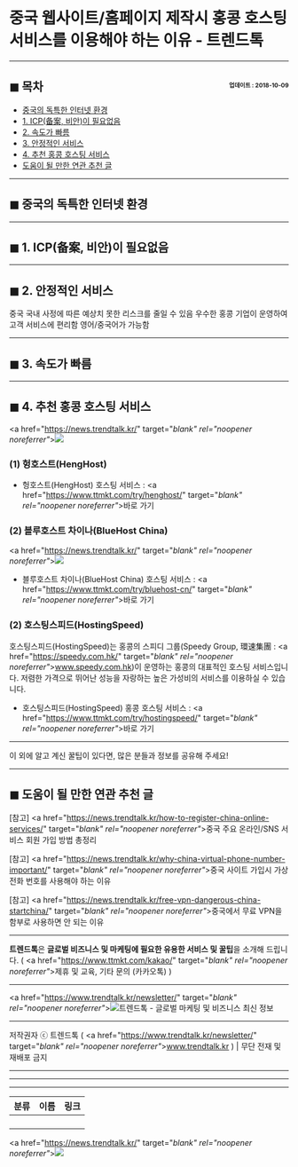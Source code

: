 # 중국 웹사이트/홈페이지 제작시 홍콩 호스팅 서비스를 이용해야 하는 이유 - 트렌드톡

<!-- <a name="index"></a> -->
***
## ◼︎ 목차 <span style="font-size:0.5em; float:right; padding:0.5em 0 0;">업데이트 : 2018-10-09</span>

- [중국의 독특한 인터넷 환경](#index-00)
- [1. ICP(备案, 비안)이 필요없음](#index-01)
- [2. 속도가 빠름](#index-02)
- [3. 안정적인 서비스](#index-03)
- [4. 추천 홍콩 호스팅 서비스](#index-04)
- [도움이 될 만한 연관 추천 글](#recommendation)

<!-- <a name="index-00"></a> -->
***
## ◼︎ 중국의 독특한 인터넷 환경

<!-- <a name="index-01"></a> -->
***
## ◼︎ 1. ICP(备案, 비안)이 필요없음

<!-- <a name="index-02"></a> -->
***
## ◼︎ 2. 안정적인 서비스

중국 국내 사정에 따른 예상치 못한 리스크를 줄일 수 있음
우수한 홍콩 기업이 운영하여 고객 서비스에 편리함
영어/중국어가 가능함

<!-- <a name="index-03"></a> -->
***
## ◼︎ 3. 속도가 빠름

<!-- <a name="index-04"></a> -->
***
## ◼︎ 4. 추천 홍콩 호스팅 서비스

<a href="https://news.trendtalk.kr/" target="_blank" rel="noopener noreferrer"_>![](https://hellotblog.files.wordpress.com/2019/01/hongkong-location-map.png)</a>

### (1) 헝호스트(HengHost)

- 헝호스트(HengHost) 호스팅 서비스 : <a href="https://www.ttmkt.com/try/henghost/" target="_blank" rel="noopener noreferrer"_>바로 가기</a>

### (2) 블루호스트 차이나(BlueHost China)

<a href="https://news.trendtalk.kr/" target="_blank" rel="noopener noreferrer"_>![](https://hellotblog.files.wordpress.com/2019/01/bluehost-cn-register-01.png)</a>

- 블루호스트 차이나(BlueHost China) 호스팅 서비스 : <a href="https://www.ttmkt.com/try/bluehost-cn/" target="_blank" rel="noopener noreferrer"_>바로 가기</a>

### (2) 호스팅스피드(HostingSpeed)

호스팅스피드(HostingSpeed)는 홍콩의 스피디 그룹(Speedy Group, 環速集團 : <a href="https://speedy.com.hk/" target="_blank" rel="noopener noreferrer"_>www.speedy.com.hk</a>)이 운영하는 홍콩의 대표적인 호스팅 서비스입니다.
저렴한 가격으로 뛰어난 성능을 자랑하는 높은 가성비의 서비스를 이용하실 수 있습니다.

- 호스팅스피드(HostingSpeed) 홍콩 호스팅 서비스 : <a href="https://www.ttmkt.com/try/hostingspeed/" target="_blank" rel="noopener noreferrer"_>바로 가기</a>

***
이 외에 알고 계신 꿀팁이 있다면, 많은 분들과 정보를 공유해 주세요!

<!-- <a name="recommendation"></a> -->
***
## ◼︎ 도움이 될 만한 연관 추천 글

[참고] <a href="https://news.trendtalk.kr/how-to-register-china-online-services/" target="_blank" rel="noopener noreferrer"_>중국 주요 온라인/SNS 서비스 회원 가입 방법 총정리</a>

[참고] <a href="https://news.trendtalk.kr/why-china-virtual-phone-number-important/" target="_blank" rel="noopener noreferrer"_>중국 사이트 가입시 가상 전화 번호를 사용해야 하는 이유</a>

[참고] <a href="https://news.trendtalk.kr/free-vpn-dangerous-china-startchina/" target="_blank" rel="noopener noreferrer"_>중국에서 무료 VPN을 함부로 사용하면 안 되는 이유</a>

***
**트렌드톡**은 **글로벌 비즈니스 및 마케팅에 필요한 유용한 서비스 및 꿀팁**을 소개해 드립니다. ( <a href="https://www.ttmkt.com/kakao/" target="_blank" rel="noopener noreferrer"_>제휴 및 교육, 기타 문의 (카카오톡)</a> )

***
<a href="https://www.trendtalk.kr/newsletter/" target="_blank" rel="noopener noreferrer"_>![트렌드톡 - 글로벌 마케팅 및 비즈니스 최신 정보](https://hellotblog.files.wordpress.com/2018/04/trendtalk-mkt-cover-01-966x200.jpg#full)</a>

***
저작권자 ⓒ 트렌드톡 ( <a href="https://www.trendtalk.kr/newsletter/" target="_blank" rel="noopener noreferrer"_>www.trendtalk.kr</a> ) | 무단 전재 및 재배포 금지

***


***
***
|분류|이름|링크|
|:-:|:-:|:-:|
||||
||||
||||
||||

<a href="https://news.trendtalk.kr/" target="_blank" rel="noopener noreferrer"_>![](https://hellotblog.files.wordpress.com/2018/08/trendtalk-baidu-main-01-800x400.jpg)</a>
